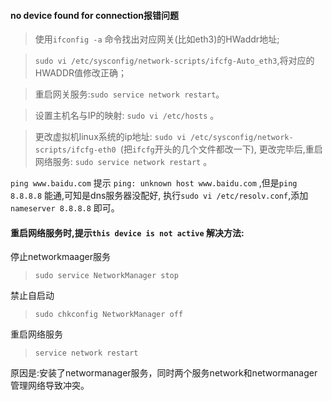 #### no device found for connection报错问题
> 使用`ifconfig -a` 命令找出对应网关(比如eth3)的HWaddr地址;

> `sudo vi /etc/sysconfig/network-scripts/ifcfg-Auto_eth3`,将对应的HWADDR值修改正确；

> 重启网关服务:`sudo service network restart`。

> 设置主机名与IP的映射: `sudo vi /etc/hosts` 。

> 更改虚拟机linux系统的ip地址: `sudo vi /etc/sysconfig/network-scripts/ifcfg-eth0 `(把`ifcfg`开头的几个文件都改一下),
> 更改完毕后,重启网络服务: `sudo service network restart` 。

`ping www.baidu.com` 提示 `ping: unknown host www.baidu.com` ,但是`ping 8.8.8.8` 能通,可知是dns服务器没配好,
执行`sudo vi /etc/resolv.conf`,添加` nameserver 8.8.8.8` 即可。

#### 重启网络服务时,提示`this device is not active` 解决方法:
停止networkmaager服务
> `sudo service NetworkManager stop`

禁止自启动
> `sudo chkconfig NetworkManager off`
  
重启网络服务
>`service network restart`

原因是:安装了networmanager服务，同时两个服务network和networmanager管理网络导致冲突。